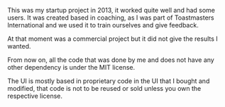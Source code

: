 This was my startup project in 2013, it worked quite well and had some users.
It was created based in coaching, as I was part of Toastmasters International and we used it to train ourselves and give feedback.

At that moment was a commercial project but it did not give the results I wanted.

From now on, all the code that was done by me and does not have any other dependency is under the MIT license.

The UI is mostly based in proprietary code in the UI that I bought and modified, that code is not to be reused or sold unless you own the respective license.

